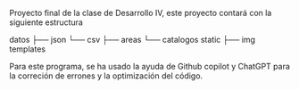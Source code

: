 Proyecto final de la clase de Desarrollo IV, este proyecto contará con la siguiente estructura

datos
├── json
└── csv
    ├── areas
    └── catalogos
static
├── img
templates

Para este programa, se ha usado la ayuda de Github copilot y ChatGPT para la correción de errones y la optimización del código.
